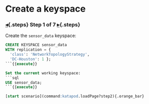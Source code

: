 <div class="top">

# Create a keyspace
### [◂](command:katapod.loadPage?intro){.steps} Step 1 of 7 [▸](command:katapod.loadPage?step2){.steps}
</div>

Create the `sensor_data` keyspace:
```sql
CREATE KEYSPACE sensor_data
WITH replication = {
  'class': 'NetworkTopologyStrategy', 
  'DC-Houston': 1 };
```{{execute}}

Set the current working keyspace:
```sql
USE sensor_data;
```{{execute}}

[start scenario](command:katapod.loadPage?step2){.orange_bar}